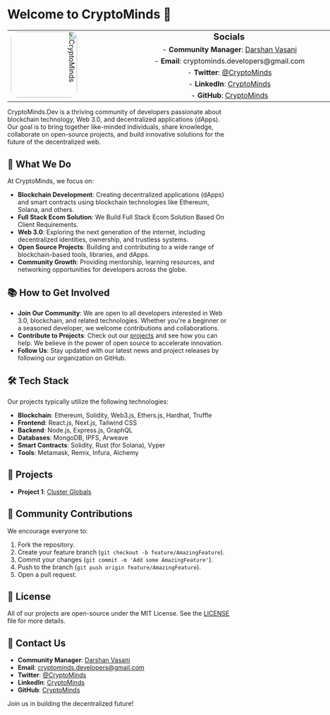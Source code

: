 # Welcome to CryptoMinds 👾
<!--
<table style="width: 100%; table-layout: fixed;">
  <tr>
    <td rowspan="5" style="width: 20%; vertical-align: top;">
      <img src="https://github.com/user-attachments/assets/c0c38bd7-6032-4c2c-aa82-03b3b3238496" alt="CryptoMinds" style="width: 150px; height: 150px; border-radius: 15px; transform: rotate(90deg);" />
    </td>
    <td style="width: 80%; padding-left: 20px;">Row 1 content</td>
  </tr>
  <tr>
    <td style="padding-left: 20px;">Row 2 content</td>
  </tr>
  <tr>
    <td style="padding-left: 20px;">Row 3 content</td>
  </tr>
  <tr>
    <td style="padding-left: 20px;">Row 4 content</td>
  </tr>
  <tr>
    <td style="padding-left: 20px;">Row 5 content</td>
  </tr>
</table>
-->


<div style="margin: 0; padding: 0; width: 100vw; overflow-x: hidden;">
  <table style="width: 100%; margin: 0; padding: 0; border-spacing: 0;">
    <tr>
      <td rowspan="6" style="width: 20%; vertical-align: top;">
        <img src="https://github.com/user-attachments/assets/c0c38bd7-6032-4c2c-aa82-03b3b3238496" alt="CryptoMinds" style="width: 150px; height: 150px; border-radius: 15px; transform: rotate(90deg);" />
      </td>
      <td style="width: 80%; padding-left: 20px; text-align: center; vertical-align: center; font-size: 20px; font-weight: bold;">
        <strong>Socials</strong>
      </td>
    </tr>
    <tr>
      <td style="padding-left: 20px; text-align: center; vertical-align: center;">
        - <strong>Community Manager</strong>: <a href="https://linkedin.com/in/dpvasani56">Darshan Vasani</a>
      </td>
    </tr>
    <tr>
      <td style="padding-left: 20px; text-align: center; vertical-align: center;">
        - <strong>Email</strong>: cryptominds.developers@gmail.com
      </td>
    </tr>
    <tr>
      <td style="padding-left: 20px; text-align: center; vertical-align: center;">
        - <strong>Twitter</strong>: <a href="https://x.com/CryptoMindsDev">@CryptoMinds</a>
      </td>
    </tr>
    <tr>
      <td style="padding-left: 20px; text-align: center; vertical-align: center;">
        - <strong>LinkedIn</strong>: <a href="https://www.linkedin.com/company/cryptominds56/">CryptoMinds</a>
      </td>
    </tr>
    <tr>
      <td style="padding-left: 20px; text-align: center; vertical-align: center;">
        - <strong>GitHub</strong>: <a href="https://github.com/CryptoMinds-Dev">CryptoMinds</a>
      </td>
    </tr>
  </table>
</div>





CryptoMinds.Dev is a thriving community of developers passionate about blockchain technology, Web 3.0, and decentralized applications (dApps). Our goal is to bring together like-minded individuals, share knowledge, collaborate on open-source projects, and build innovative solutions for the future of the decentralized web.

## 🚀 What We Do

At CryptoMinds, we focus on:

- **Blockchain Development**: Creating decentralized applications (dApps) and smart contracts using blockchain technologies like Ethereum, Solana, and others.
- **Full Stack Ecom Solution**: We Build Full Stack Ecom Solution Based On Client Requirements.
- **Web 3.0**: Exploring the next generation of the internet, including decentralized identities, ownership, and trustless systems.
- **Open Source Projects**: Building and contributing to a wide range of blockchain-based tools, libraries, and dApps.
- **Community Growth**: Providing mentorship, learning resources, and networking opportunities for developers across the globe.

## 📚 How to Get Involved

- **Join Our Community**: We are open to all developers interested in Web 3.0, blockchain, and related technologies. Whether you're a beginner or a seasoned developer, we welcome contributions and collaborations.
- **Contribute to Projects**: Check out our [projects](https://github.com/CryptoMinds-Dev) and see how you can help. We believe in the power of open source to accelerate innovation.
- **Follow Us**: Stay updated with our latest news and project releases by following our organization on GitHub.

## 🛠 Tech Stack

Our projects typically utilize the following technologies:

- **Blockchain**: Ethereum, Solidity, Web3.js, Ethers.js, Hardhat, Truffle
- **Frontend**: React.js, Next.js, Tailwind CSS
- **Backend**: Node.js, Express.js, GraphQL
- **Databases**: MongoDB, IPFS, Arweave
- **Smart Contracts**: Solidity, Rust (for Solana), Vyper
- **Tools**: Metamask, Remix, Infura, Alchemy

## 🌟 Projects

- **Project 1**: [Cluster Globals](#)


## 👥 Community Contributions

We encourage everyone to:

1. Fork the repository.
2. Create your feature branch (`git checkout -b feature/AmazingFeature`).
3. Commit your changes (`git commit -m 'Add some AmazingFeature'`).
4. Push to the branch (`git push origin feature/AmazingFeature`).
5. Open a pull request.

## 📝 License

All of our projects are open-source under the MIT License. See the [LICENSE](./LICENSE) file for more details.

## 🤝 Contact Us

- **Community Manager**: [Darshan Vasani](https://linkedin.com/in/dpvasani56)
- **Email**: cryptominds.developers@gmail.com
- **Twitter**: [@CryptoMinds](https://x.com/CryptoMindsDev)
- **LinkedIn**: [CryptoMinds](https://www.linkedin.com/company/cryptominds56/)
- **GitHub**: [CryptoMinds](https://github.com/CryptoMinds-Dev)

Join us in building the decentralized future!
